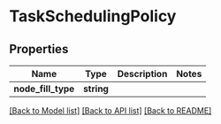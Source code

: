 # TaskSchedulingPolicy

## Properties
Name | Type | Description | Notes
------------ | ------------- | ------------- | -------------
**node_fill_type** | **string** |  | 

[[Back to Model list]](../README.md#documentation-for-models) [[Back to API list]](../README.md#documentation-for-api-endpoints) [[Back to README]](../README.md)


